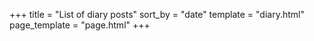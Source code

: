 +++
title = "List of diary posts"
sort_by = "date"
template = "diary.html"
page_template = "page.html"
+++